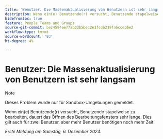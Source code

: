```yaml
---
title: 'Benutzer: Die Massenaktualisierung von Benutzern ist sehr langsam'
description: Wenn ein(e) Benutzende(r) versucht, Benutzende stapelweise zu bearbeiten, dauert das Öffnen des Bearbeitungsfensters sehr lange. Dies gilt auch für zwei Benutzer, aber mehr Benutzer benötigen noch mehr Zeit.
hidefromtoc: true
feature: People Teams and Groups
source-git-commit: be24594ee77ab33b5bec2e1fcd6219fa6ccebbe2
workflow-type: tm+mt
source-wordcount: '93'
ht-degree: 4%

---
```



# Benutzer: Die Massenaktualisierung von Benutzern ist sehr langsam

>[!NOTE]
>
>Dieses Problem wurde nur für Sandbox-Umgebungen gemeldet.

Wenn ein(e) Benutzende(r) versucht, Benutzende stapelweise zu bearbeiten, dauert das Öffnen des Bearbeitungsfensters sehr lange. Dies gilt auch für zwei Benutzer, aber mehr Benutzer benötigen noch mehr Zeit.

_Erste Meldung am Samstag, 6. Dezember 2024._
